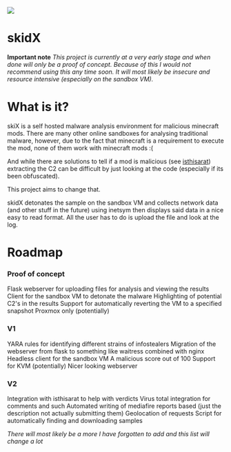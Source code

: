 ![](raw.githubusercontent.com/SylusSquared7/skidX/main/images/logo.png)
# skidX
**Important note**
*This project is currently at a very early stage and when done will only be a proof of concept. Because of this I would not recommend using this any time soon. It will most likely be insecure and resource intensive (especially on the sandbox VM).*
# What is it?
skiX is a self hosted malware analysis environment for malicious minecraft mods. There are many other online sandboxes for analysing traditional malware, however, due to the fact that minecraft is a requirement to execute the mod, none of them work with minecraft mods :(

And while there are solutions to tell if a mod is malicious (see [isthisarat](isthisarat.com)) extracting the C2 can be difficult by just looking at the code (especially if its been obfuscated). 

This project aims to change that.

skidX detonates the sample on the sandbox VM and collects network data (and other stuff in the future) using inetsym then displays said data in a nice easy to read format. All the user has to do is upload the file and look at the log.

# Roadmap
### Proof of concept
Flask webserver for uploading files for analysis and viewing the results
Client for the sandbox VM to detonate the malware
Highlighting of potential C2's in the results
Support for automatically reverting the VM to a specified snapshot Proxmox only (potentially)
### V1
YARA rules for identifying different strains of infostealers
Migration of the webserver from flask to something like waitress combined with nginx
Headless client for the sandbox VM
A malicious score out of 100
Support for KVM (potentially)
Nicer looking webserver
### V2
Integration with isthisarat to help with verdicts
Virus total integration for comments and such
Automated writing of mediafire reports based (just the description not actually submitting them)
Geolocation of requests
Script for automatically finding and downloading samples

*There will most likely be a more I have forgotten to add and this list will change a lot*
